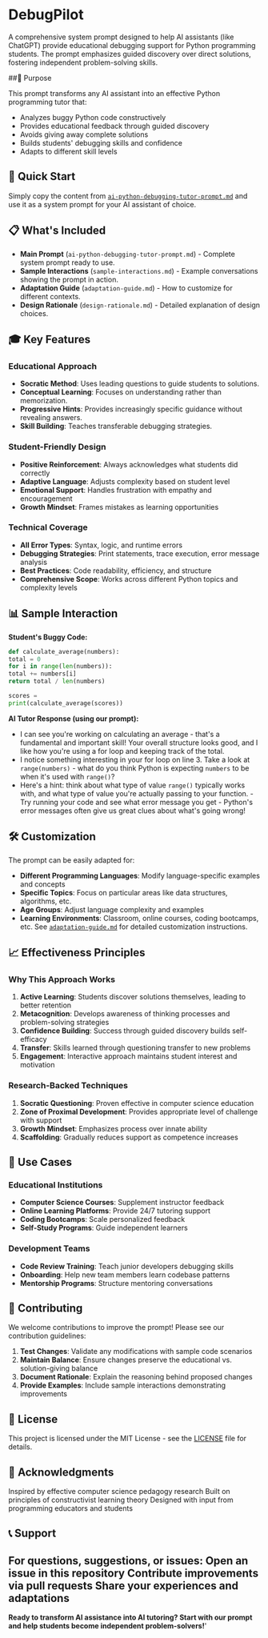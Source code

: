 # DebugPilot
 
A comprehensive system prompt designed to help AI assistants (like ChatGPT) provide educational debugging support for Python programming students. The prompt emphasizes guided discovery over direct solutions, fostering independent problem-solving skills.
 
##🎯 Purpose

This prompt transforms any AI assistant into an effective Python programming tutor that:
- Analyzes buggy Python code constructively
- Provides educational feedback through guided discovery
- Avoids giving away complete solutions
- Builds students\' debugging skills and confidence
- Adapts to different skill levels

## 🚀 Quick Start

Simply copy the content from [`ai-python-debugging-tutor-prompt.md`](./ai-python-debugging-tutor-prompt.md) and use it as a system prompt for your AI assistant of choice.

## 📋 What's Included
- **Main Prompt** (`ai-python-debugging-tutor-prompt.md`) - Complete system prompt ready to use.
- **Sample Interactions** (`sample-interactions.md`) - Example conversations showing the prompt in action.
- **Adaptation Guide** (`adaptation-guide.md`) - How to customize for different contexts.
- **Design Rationale** (`design-rationale.md`) - Detailed explanation of design choices.
 
## 🎓 Key Features

### Educational Approach

- **Socratic Method**: Uses leading questions to guide students to solutions.
- **Conceptual Learning**: Focuses on understanding rather than memorization.
- **Progressive Hints**: Provides increasingly specific guidance without revealing answers.
- **Skill Building**: Teaches transferable debugging strategies.
 
### Student-Friendly Design

- **Positive Reinforcement**: Always acknowledges what students did correctly
- **Adaptive Language**: Adjusts complexity based on student level
- **Emotional Support**: Handles frustration with empathy and encouragement
- **Growth Mindset**: Frames mistakes as learning opportunities
  
### Technical Coverage
 
 - **All Error Types**: Syntax, logic, and runtime errors
 - **Debugging Strategies**: Print statements, trace execution, error message analysis
 - **Best Practices**: Code readability, efficiency, and structure
 - **Comprehensive Scope**: Works across different Python topics and complexity levels
  
 ## 📊 Sample Interaction
 
 **Student's Buggy Code:**
  ```python
def calculate_average(numbers):
total = 0
for i in range(len(numbers)):
total += numbers[i]
return total / len(numbers)

scores =
print(calculate_average(scores))
```

**AI Tutor Response (using our prompt):**

- I can see you're working on calculating an average - that's a fundamental and important skill! Your overall structure looks good, and I like how you're using a for loop and keeping track of the total.
- I notice something interesting in your for loop on line 3. Take a look at `range(numbers)` - what do you think Python is expecting `numbers` to be when it's used with `range()`?
- Here's a hint: think about what type of value `range()` typically works with, and what type of value you're actually passing to your function.
-Try running your code and see what error message you get - Python's error messages often give us great clues about what's going wrong!
 
 ## 🛠️ Customization
 
 The prompt can be easily adapted for:
 - **Different Programming Languages**: Modify language-specific examples and concepts
 - **Specific Topics**: Focus on particular areas like data structures, algorithms, etc.
 - **Age Groups**: Adjust language complexity and examples
 - **Learning Environments**: Classroom, online courses, coding bootcamps, etc.
 See [`adaptation-guide.md`](./adaptation-guide.md) for detailed customization instructions.
 ## 📈 Effectiveness Principles
 ### Why This Approach Works
 1. **Active Learning**: Students discover solutions themselves, leading to better retention
 2. **Metacognition**: Develops awareness of thinking processes and problem-solving strategies
 3. **Confidence Building**: Success through guided discovery builds self-efficacy
 4. **Transfer**: Skills learned through questioning transfer to new problems
 5. **Engagement**: Interactive approach maintains student interest and motivation
 ### Research-Backed Techniques
 1. **Socratic Questioning**: Proven effective in computer science education
 2. **Zone of Proximal Development**: Provides appropriate level of challenge with support
 3. **Growth Mindset**: Emphasizes process over innate ability
 4. **Scaffolding**: Gradually reduces support as competence increases
 
 ## 🎯 Use Cases
 ### Educational Institutions
 
 - **Computer Science Courses**: Supplement instructor feedback
 - **Online Learning Platforms**: Provide 24/7 tutoring support
 - **Coding Bootcamps**: Scale personalized feedback
 - **Self-Study Programs**: Guide independent learners
 ### Development Teams
 - **Code Review Training**: Teach junior developers debugging skills
 - **Onboarding**: Help new team members learn codebase patterns
 - **Mentorship Programs**: Structure mentoring conversations
 ## 🤝 Contributing
 We welcome contributions to improve the prompt! Please see our contribution guidelines:
 1. **Test Changes**: Validate any modifications with sample code scenarios
 2. **Maintain Balance**: Ensure changes preserve the educational vs. solution-giving balance
 3. **Document Rationale**: Explain the reasoning behind proposed changes
 4. **Provide Examples**: Include sample interactions demonstrating improvements
 ## 📄 License
 This project is licensed under the MIT License - see the [LICENSE](LICENSE) file for details.
 ## 🙏 Acknowledgments
 Inspired by effective computer science pedagogy research
 Built on principles of constructivist learning theory
 Designed with input from programming educators and students
 ## 📞 Support
For questions, suggestions, or issues:
Open an issue in this repository
Contribute improvements via pull requests
Share your experiences and adaptations
---
**Ready to transform AI assistance into AI tutoring? Start with our prompt and help students become independent problem-solvers!**'


